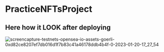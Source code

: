 # PracticeNFTsProject

## Here how it LOOK after deploying 
![screencapture-testnets-opensea-io-assets-goerli-0xd82ce8207ef7db016d1f7b83c41a46178ddb4b4f-0-2023-01-20-17_27_54](https://user-images.githubusercontent.com/121287753/213863334-cc23c725-f724-4101-903d-00cf5e1ffdce.png)
